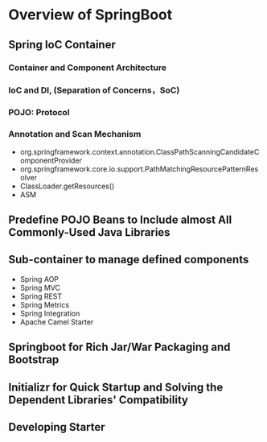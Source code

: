 # Overview of SpringBoot

## Spring IoC Container
### Container and Component Architecture

### IoC and DI, (Separation of Concerns，SoC)

### POJO: Protocol

### Annotation and Scan Mechanism
- org.springframework.context.annotation.ClassPathScanningCandidateComponentProvider
- org.springframework.core.io.support.PathMatchingResourcePatternResolver
- ClassLoader.getResources()
- ASM

## Predefine POJO Beans to Include almost All Commonly-Used Java Libraries

## Sub-container to manage defined components
- Spring AOP
- Spring MVC
- Spring REST
- Spring Metrics
- Spring Integration
- Apache Camel Starter

## Springboot for Rich Jar/War Packaging and Bootstrap

## Initializr for Quick Startup and Solving the Dependent Libraries' Compatibility

## Developing Starter